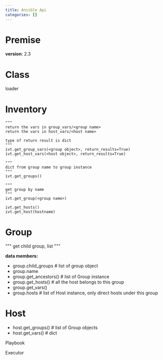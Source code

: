 ```yaml
---
title: Ansible Api
categories: []
---
```


# Premise

**version**: 2.3


# Class

loader


# Inventory
```
"""
return the vars in group_vars/<group name>
return the vars in host_vars/<host name>

type of return result is dict
"""
ivt.get_group_vars(<group object>, return_results=True)
ivt.get_host_vars(<host object>, return_results=True)

"""
dict from group name to group instance
"""
ivt.get_groups()

"""
get group by name
"""
ivt.get_group(<group name>)

ivt.get_hosts()
ivt.get_host(hostname)

```

# Group

"""
get child group, list
"""

**data members:**
- group.child_groups # list of group object
- group.name
- group.get_ancestors() # list of Group instance
- group.get_hosts() # all the host belongs to this group
- group.get_vars()
- group.hosts  # list of Host instance,  only direct hosts under this group

# Host
- host.get_groups()  # list of Group objects
- host.get_vars() # dict


Playbook


Executor


